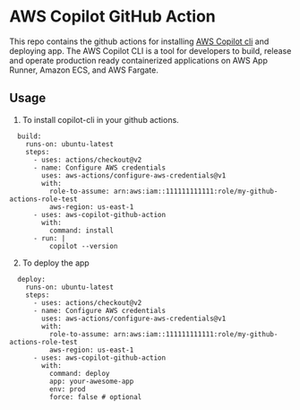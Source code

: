 # AWS Copilot GitHub Action

This repo contains the github actions for installing [AWS Copilot cli](https://github.com/aws/copilot-cli) and deploying app. The AWS Copilot CLI is a tool for developers to build, release and operate production ready containerized applications on AWS App Runner, Amazon ECS, and AWS Fargate.

## Usage

1. To install copilot-cli in your github actions.

```
  build:
    runs-on: ubuntu-latest
    steps:
      - uses: actions/checkout@v2
      - name: Configure AWS credentials
        uses: aws-actions/configure-aws-credentials@v1
        with:
          role-to-assume: arn:aws:iam::111111111111:role/my-github-actions-role-test
          aws-region: us-east-1
      - uses: aws-copilot-github-action
        with:
          command: install
      - run: |
          copilot --version
```

2. To deploy the app

```
  deploy:
    runs-on: ubuntu-latest
    steps:
      - uses: actions/checkout@v2
      - name: Configure AWS credentials
        uses: aws-actions/configure-aws-credentials@v1
        with:
          role-to-assume: arn:aws:iam::111111111111:role/my-github-actions-role-test
          aws-region: us-east-1
      - uses: aws-copilot-github-action
        with:
          command: deploy
          app: your-awesome-app
          env: prod
          force: false # optional
```
